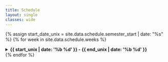 ```yaml
---
title: Schedule 
layout: single
classes: wide
---
```

{% assign start_date_unix = site.data.schedule.semester_start | date: "%s" %}
{% for week in site.data.schedule.weeks %}
<details>
  {% assign week_seconds = week.week_offset | times: 604800 %}
  {% assign start_unix = start_date_unix | plus: week_seconds %}
  {% assign end_unix = start_unix | plus: 518400 %} <!-- Add 6 days to start date to get end date -->
  <summary><strong>{{ start_unix | date: '%b %d' }} - {{ end_unix | date: '%b %d' }}</strong></summary>
  <ul>
  <li><strong>Assignments:</strong>
	<ul>
	  {% for hw in week.homework %}
	  <li><strong>{{ hw.title }}:</strong> Assigned on {{ hw.out }}</li>
	  {% endfor %}
	</ul>
 </li>
  {% for session in week.sessions %}
  {% assign day_seconds = session.day_offset | times: 86400 %}
  {% assign session_unix = start_date_unix | plus: week_seconds | plus: day_seconds %}
  {% assign session_date = session_unix | date: '%m-%d' %}
  <li><strong>{{ session_date }} Lecture: {{session.title}} </strong>
    <ul>
      <li><strong>Topics:</strong>
        <ul>
          {% for topic in session.topics %}
		  <li> {{ topic.desc }} </li>
		  {% endfor %}
		</ul>
      </li>
      <li><strong>Preparation:</strong>
        <ul>
          {% for reading in session.pre_readings %}
          <li>📖 <a href="{{ reading.link }}">{{ reading.title }}</a></li>
          {% endfor %}
          {% for video in session.videos %}
          <li>🎥 <a href="{{ video.link }}">{{ video.title }}</a></li>
          {% endfor %}
        </ul>
      </li>
      <li><strong>Extra Resources:</strong>
        <ul>
          {% for resource in session.extra_resources %}
          <li><a href="{{ resource.link }}">{{ resource.title }}</a></li>
          {% endfor %}
        </ul>
      </li>
    </ul>
  </li>
  {% endfor %}
  </ul>
</details>
{% endfor %}


